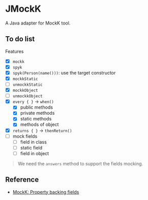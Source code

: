 # JMockK

A Java adapter for MockK tool.

## To do list

Features

- [x] `mockk`
- [x] `spyk`
- [x] `spyk(Person(name()))`: use the target constructor
- [x] `mockkStatic`
- [ ] `unmockkStatic`
- [x] `mockkObject`
- [ ] `unmockkObject`
- [x] `every { }` -> `when()`
  - [x] public methods
  - [x] private methods
  - [x] static methods
  - [x] methods of object
- [x] `returns { }` -> `thenReturn()`
- [ ] mock fields
  - [ ] field in class
  - [ ] static field
  - [ ] field in object

> We need the `answers` method to support the fields mocking.

## Reference

- [MockK: Property backing fields](https://mockk.io/#property-backing-fields)
